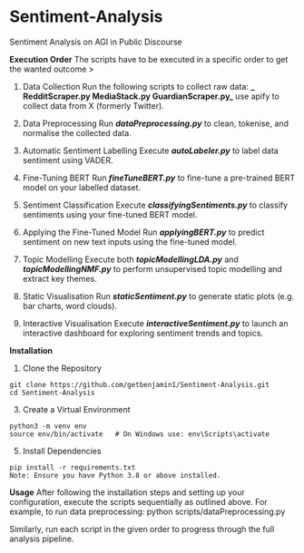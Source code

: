 # Sentiment-Analysis
Sentiment Analysis on AGI in Public Discourse

**Execution Order**
The scripts have to be executed in a specific order to get the wanted outcome >

1. Data Collection
  Run the following scripts to collect raw data:
 **_ RedditScraper.py
  MediaStack.py
  GuardianScraper.py_**
  use apify to collect data from X (formerly Twitter).

2. Data Preprocessing
  Run **_dataPreprocessing.py_** to clean, tokenise, and normalise the collected data.

3. Automatic Sentiment Labelling
  Execute **_autoLabeler.py_** to label data sentiment using VADER.

4. Fine-Tuning BERT
  Run **_fineTuneBERT.py_** to fine-tune a pre-trained BERT model on your labelled        dataset.

5. Sentiment Classification
  Execute **_classifyingSentiments.py_** to classify sentiments using your fine-tuned BERT model.

6. Applying the Fine-Tuned Model
  Run **_applyingBERT.py_** to predict sentiment on new text inputs using the fine-tuned model.

7. Topic Modelling
Execute both **_topicModellingLDA.py_** and **_topicModellingNMF.py_** to perform unsupervised topic modelling and extract key themes.

8. Static Visualisation
Run **_staticSentiment.py_** to generate static plots (e.g. bar charts, word clouds).

9. Interactive Visualisation
Execute **_interactiveSentiment.py_** to launch an interactive dashboard for exploring sentiment trends and topics.

**Installation**
1. Clone the Repository
```
git clone https://github.com/getbenjamin1/Sentiment-Analysis.git
cd Sentiment-Analysis
```

3. Create a Virtual Environment
```
python3 -m venv env
source env/bin/activate   # On Windows use: env\Scripts\activate
```

5. Install Dependencies
```
pip install -r requirements.txt
Note: Ensure you have Python 3.8 or above installed.
```


**Usage**
After following the installation steps and setting up your configuration, execute the scripts sequentially as outlined above. For example, to run data preprocessing:
python scripts/dataPreprocessing.py

Similarly, run each script in the given order to progress through the full analysis pipeline.
